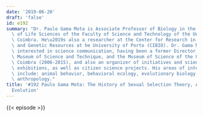 ```yaml
---
date: '2019-06-20'
draft: 'false'
id: e192
summary: "Dr. Paulo Gama Mota is Associate Professor of Biology in the Department\
  \ of Life Sciences of the Faculty of Science and Technology of the University of\
  \ Coimbra. He\u2019s also a researcher at the Center for Research in Biodiversity\
  \ and Genetic Resources at he University of Porto (CIBIO). Dr. Gama Mota is very\
  \ interested in science communication, having been a former Director of the National\
  \ Museum of Science and Technique, and the Museum of Science of the University of\
  \ Coimbra (2006-2015), and also an organizer of initiatives and science communication\
  \ exhibitions, as well as citizen science projects. His areas of interest and research\
  \ include: animal behavior, behavioral ecology, evolutionary biology, and evolutionary\
  \ anthropology."
title: '#192 Paulo Gama Mota: The History of Sexual Selection Theory, And Cultural
  Evolution'
---
```

{{< episode >}}
